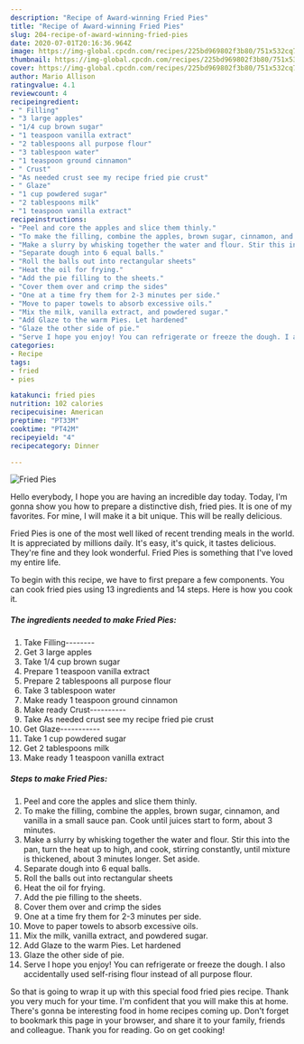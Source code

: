 ```yaml
---
description: "Recipe of Award-winning Fried Pies"
title: "Recipe of Award-winning Fried Pies"
slug: 204-recipe-of-award-winning-fried-pies
date: 2020-07-01T20:16:36.964Z
image: https://img-global.cpcdn.com/recipes/225bd969802f3b80/751x532cq70/fried-pies-recipe-main-photo.jpg
thumbnail: https://img-global.cpcdn.com/recipes/225bd969802f3b80/751x532cq70/fried-pies-recipe-main-photo.jpg
cover: https://img-global.cpcdn.com/recipes/225bd969802f3b80/751x532cq70/fried-pies-recipe-main-photo.jpg
author: Mario Allison
ratingvalue: 4.1
reviewcount: 4
recipeingredient:
- " Filling"
- "3 large apples"
- "1/4 cup brown sugar"
- "1 teaspoon vanilla extract"
- "2 tablespoons all purpose flour"
- "3 tablespoon water"
- "1 teaspoon ground cinnamon"
- " Crust"
- "As needed crust see my recipe fried pie crust"
- " Glaze"
- "1 cup powdered sugar"
- "2 tablespoons milk"
- "1 teaspoon vanilla extract"
recipeinstructions:
- "Peel and core the apples and slice them thinly."
- "To make the filling, combine the apples, brown sugar, cinnamon, and vanilla in a small sauce pan. Cook until juices start to form, about 3 minutes."
- "Make a slurry by whisking together the water and flour. Stir this into the pan, turn the heat up to high, and cook, stirring constantly, until mixture is thickened, about 3 minutes longer. Set aside."
- "Separate dough into 6 equal balls."
- "Roll the balls out into rectangular sheets"
- "Heat the oil for frying."
- "Add the pie filling to the sheets."
- "Cover them over and crimp the sides"
- "One at a time fry them for 2-3 minutes per side."
- "Move to paper towels to absorb excessive oils."
- "Mix the milk, vanilla extract, and powdered sugar."
- "Add Glaze to the warm Pies. Let hardened"
- "Glaze the other side of pie."
- "Serve I hope you enjoy! You can refrigerate or freeze the dough. I also accidentally used self-rising flour instead of all purpose flour."
categories:
- Recipe
tags:
- fried
- pies

katakunci: fried pies 
nutrition: 102 calories
recipecuisine: American
preptime: "PT33M"
cooktime: "PT42M"
recipeyield: "4"
recipecategory: Dinner

---
```



![Fried Pies](https://img-global.cpcdn.com/recipes/225bd969802f3b80/751x532cq70/fried-pies-recipe-main-photo.jpg)

Hello everybody, I hope you are having an incredible day today. Today, I'm gonna show you how to prepare a distinctive dish, fried pies. It is one of my favorites. For mine, I will make it a bit unique. This will be really delicious.



Fried Pies is one of the most well liked of recent trending meals in the world. It is appreciated by millions daily. It's easy, it's quick, it tastes delicious. They're fine and they look wonderful. Fried Pies is something that I've loved my entire life.


To begin with this recipe, we have to first prepare a few components. You can cook fried pies using 13 ingredients and 14 steps. Here is how you cook it.

<!--inarticleads1-->

##### The ingredients needed to make Fried Pies:

1. Take  Filling--------
1. Get 3 large apples
1. Take 1/4 cup brown sugar
1. Prepare 1 teaspoon vanilla extract
1. Prepare 2 tablespoons all purpose flour
1. Take 3 tablespoon water
1. Make ready 1 teaspoon ground cinnamon
1. Make ready  Crust----------
1. Take As needed crust see my recipe fried pie crust
1. Get  Glaze-----------
1. Take 1 cup powdered sugar
1. Get 2 tablespoons milk
1. Make ready 1 teaspoon vanilla extract




<!--inarticleads2-->

##### Steps to make Fried Pies:

1. Peel and core the apples and slice them thinly.
1. To make the filling, combine the apples, brown sugar, cinnamon, and vanilla in a small sauce pan. Cook until juices start to form, about 3 minutes.
1. Make a slurry by whisking together the water and flour. Stir this into the pan, turn the heat up to high, and cook, stirring constantly, until mixture is thickened, about 3 minutes longer. Set aside.
1. Separate dough into 6 equal balls.
1. Roll the balls out into rectangular sheets
1. Heat the oil for frying.
1. Add the pie filling to the sheets.
1. Cover them over and crimp the sides
1. One at a time fry them for 2-3 minutes per side.
1. Move to paper towels to absorb excessive oils.
1. Mix the milk, vanilla extract, and powdered sugar.
1. Add Glaze to the warm Pies. Let hardened
1. Glaze the other side of pie.
1. Serve I hope you enjoy! You can refrigerate or freeze the dough. I also accidentally used self-rising flour instead of all purpose flour.




So that is going to wrap it up with this special food fried pies recipe. Thank you very much for your time. I'm confident that you will make this at home. There's gonna be interesting food in home recipes coming up. Don't forget to bookmark this page in your browser, and share it to your family, friends and colleague. Thank you for reading. Go on get cooking!
